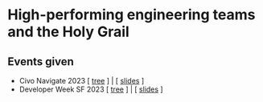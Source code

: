 # High-performing engineering teams and the Holy Grail

## Events given
- Civo Navigate 2023 [ [tree](https://github.com/jerdog/talk-highperformingteams/tree/civo-navigate-2023) ] | [ [slides](https://speaking.jmeiss.me/a1hTGq/high-performing-engineering-teams-and-the-holy-grail) ]
- Developer Week SF 2023 [ [tree](https://github.com/jerdog/talk-highperformingteams/tree/devweek2023-sf) ] | [ [slides](https://speaking.jmeiss.me/LCJhs6/high-performing-engineering-teams-and-the-holy-grail) ]
